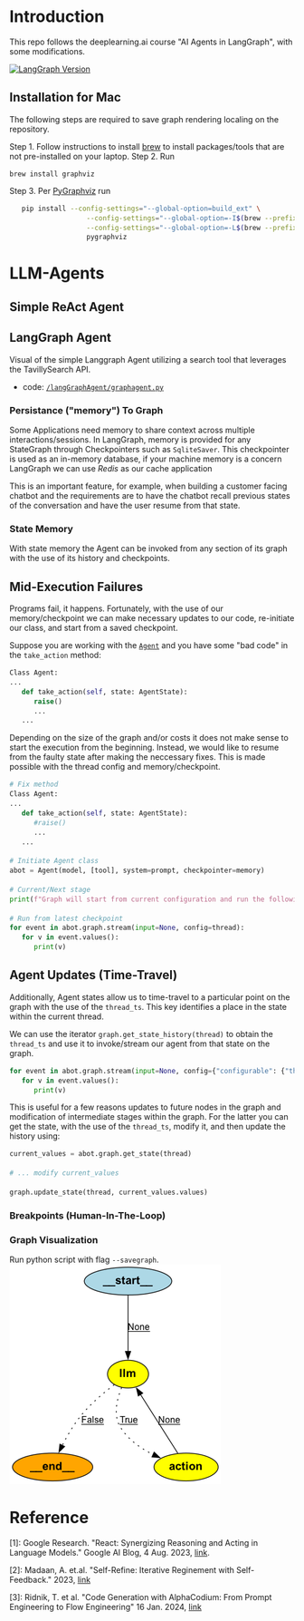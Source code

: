 # Introduction
This repo follows the deeplearning.ai course "AI Agents in LangGraph", with some modifications.

[![LangGraph Version](https://img.shields.io/badge/langgraph-0.0.53-green)](https://pypi.org/project/langgraph/0.0.53/)

## Installation for Mac
The following steps are required to save graph rendering localing on the repository.

 Step 1. Follow instructions to install [brew](https://brew.sh) to install packages/tools that are not pre-installed on your laptop.
 Step 2. Run 
 ```brew 
 brew install graphviz
 ```
 Step 3. Per [PyGraphviz](https://pygraphviz.github.io/documentation/stable/install.html) run
 ```bash 
    pip install --config-settings="--global-option=build_ext" \
                    --config-settings="--global-option=-I$(brew --prefix graphviz)/include/" \
                    --config-settings="--global-option=-L$(brew --prefix graphviz)/lib/" \
                    pygraphviz
```

# LLM-Agents

## Simple ReAct Agent

## LangGraph Agent

Visual of the simple Langgraph Agent utilizing a search tool that leverages the TavillySearch API. 
* code: [`/langGraphAgent/graphagent.py`](./langGraphAgent/graphagent.py)

### Persistance ("memory") To Graph
Some Applications need memory to share context across multiple interactions/sessions. In LangGraph, memory is provided for any StateGraph through Checkpointers such as `SqliteSaver`. This checkpointer is used as an in-memory database, if your machine memory is a concern LangGraph we can use *Redis* as our cache application

This is an important feature, for example, when building a customer facing chatbot and the requirements are to have the chatbot recall previous states of the conversation and have the user resume from that state.

### State Memory
With state memory the Agent can be invoked from any section of its graph with the use of its history and checkpoints.

## Mid-Execution Failures
Programs fail, it happens. Fortunately, with the use of our memory/checkpoint we can make necessary updates to our code, re-initiate our class, and start from a saved checkpoint. 

Suppose you are working with the [`Agent`](/langGraphAgent/graphagent.py) and you have some "bad code" in the `take_action` method:

```python
Class Agent:
...
   def take_action(self, state: AgentState):
      raise()
      ...
   ...
```

Depending on the size of the graph and/or costs it does not make sense to start the execution from the beginning. Instead, we would like to resume from the faulty state after making the neccessary fixes. This is made possible with the thread config and memory/checkpoint.

```python
# Fix method
Class Agent:
...
   def take_action(self, state: AgentState):
      #raise()
      ...
   ...

# Initiate Agent class
abot = Agent(model, [tool], system=prompt, checkpointer=memory)

# Current/Next stage
print(f"Graph will start from current configuration and run the following stage in the graph: {abot.graph.get_state(thread).next}")

# Run from latest checkpoint
for event in abot.graph.stream(input=None, config=thread):
   for v in event.values():
      print(v)
```
## Agent Updates (Time-Travel)
Additionally, Agent states allow us to time-travel to a particular point on the graph with the use of the `thread_ts`. This key identifies a place in the state within the current thread.

We can use the iterator `graph.get_state_history(thread)` to obtain the `thread_ts` and use it to invoke/stream our agent from that state on the graph.

```python
for event in abot.graph.stream(input=None, config={"configurable": {"thread_id": "1", "thread_ts": {value}}):
   for v in event.values():
      print(v)
```

This is useful for a few reasons updates to future nodes in the graph and modification of intermediate stages within the graph. For the latter you can get the state, with the use of the `thread_ts`, modify it, and then update the history using:

```python
current_values = abot.graph.get_state(thread)

# ... modify current_values

graph.update_state(thread, current_values.values)
```

### Breakpoints (Human-In-The-Loop)


### Graph Visualization
Run python script with flag `--savegraph`.
![image](langGraphAgent/visual/graphagent.png)

# Reference

[1]: Google Research. "React: Synergizing Reasoning and Acting in Language Models." Google AI Blog, 4 Aug. 2023, [link](https://research.google/blog/react-synergizing-reasoning-and-acting-in-language-models/).

[2]: Madaan, A. et.al. "Self-Refine: Iterative Reginement with Self-Feedback." 2023, [link](https://selfrefine.info)

[3]: Ridnik, T. et al. "Code Generation with AlphaCodium: From Prompt Engineering to Flow Engineering" 16 Jan. 2024, [link](https://arxiv.org/pdf/2401.08500)